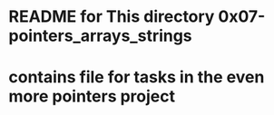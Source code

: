 # README for This directory 0x07-pointers_arrays_strings
# contains file for tasks in the even more pointers project
